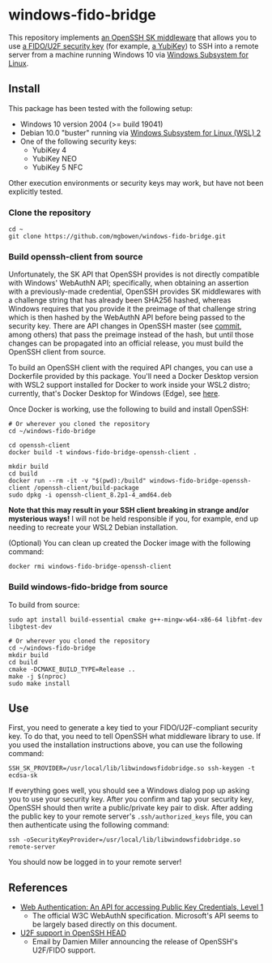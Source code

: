 # windows-fido-bridge

This repository implements [an OpenSSH SK
middleware](https://github.com/openssh/openssh-portable/blob/e9dc9863723e111ae05e353d69df857f0169544a/PROTOCOL.u2f)
that allows you to use [a FIDO/U2F security
key](https://en.wikipedia.org/wiki/Universal_2nd_Factor) (for example, [a
YubiKey](https://www.yubico.com/products/)) to SSH into a remote server from a
machine running Windows 10 via [Windows Subsystem for
Linux](https://docs.microsoft.com/en-us/windows/wsl/about).

## Install

This package has been tested with the following setup:

* Windows 10 version 2004 (>= build 19041)
* Debian 10.0 "buster" running via [Windows Subsystem for Linux (WSL)
  2](https://docs.microsoft.com/en-us/windows/wsl/wsl2-install)
* One of the following security keys:
  * YubiKey 4
  * YubiKey NEO
  * YubiKey 5 NFC

Other execution environments or security keys may work, but have not been
explicitly tested.

### Clone the repository

```
cd ~
git clone https://github.com/mgbowen/windows-fido-bridge.git
```

### Build openssh-client from source

Unfortunately, the SK API that OpenSSH provides is not directly compatible with
Windows' WebAuthN API; specifically, when obtaining an assertion with a
previously-made credential, OpenSSH provides SK middlewares with a challenge
string that has already been SHA256 hashed, whereas Windows requires that you
provide it the preimage of that challenge string which is then hashed by the
WebAuthN API before being passed to the security key. There are API changes in
OpenSSH master (see
[commit](https://github.com/openssh/openssh-portable/commit/59d2de956ed29aa5565ed5e5947a7abdb27ac013),
among others) that pass the preimage instead of the hash, but until those
changes can be propagated into an official release, you must build the OpenSSH
client from source.

To build an OpenSSH client with the required API changes, you can use a
Dockerfile provided by this package. You'll need a Docker Desktop version with
WSL2 support installed for Docker to work inside your WSL2 distro; currently,
that's Docker Desktop for Windows (Edge), see
[here](https://hub.docker.com/editions/community/docker-ce-desktop-windows).

Once Docker is working, use the following to build and install OpenSSH:

```
# Or wherever you cloned the repository
cd ~/windows-fido-bridge

cd openssh-client
docker build -t windows-fido-bridge-openssh-client .

mkdir build
cd build
docker run --rm -it -v "$(pwd):/build" windows-fido-bridge-openssh-client /openssh-client/build-package
sudo dpkg -i openssh-client_8.2p1-4_amd64.deb
```

**Note that this may result in your SSH client breaking in strange and/or
mysterious ways!** I will not be held responsible if you, for example, end up
needing to recreate your WSL2 Debian installation.

(Optional) You can clean up created the Docker image with the following command:

```
docker rmi windows-fido-bridge-openssh-client
```

### Build windows-fido-bridge from source

To build from source:

```
sudo apt install build-essential cmake g++-mingw-w64-x86-64 libfmt-dev libgtest-dev

# Or wherever you cloned the repository
cd ~/windows-fido-bridge
mkdir build
cd build
cmake -DCMAKE_BUILD_TYPE=Release ..
make -j $(nproc)
sudo make install
```

## Use

First, you need to generate a key tied to your FIDO/U2F-compliant security key.
To do that, you need to tell OpenSSH what middleware library to use. If you used
the installation instructions above, you can use the following command:

```
SSH_SK_PROVIDER=/usr/local/lib/libwindowsfidobridge.so ssh-keygen -t ecdsa-sk
```

If everything goes well, you should see a Windows dialog pop up asking you to
use your security key. After you confirm and tap your security key, OpenSSH
should then write a public/private key pair to disk. After adding the public key
to your remote server's `.ssh/authorized_keys` file, you can then authenticate
using the following command:

```
ssh -oSecurityKeyProvider=/usr/local/lib/libwindowsfidobridge.so remote-server
```

You should now be logged in to your remote server!

## References

* [Web Authentication: An API for accessing Public Key Credentials, Level
  1](https://www.w3.org/TR/webauthn/)
  * The official W3C WebAuthN specification. Microsoft's API seems to be largely
    based directly on this document.
* [U2F support in OpenSSH
  HEAD](https://marc.info/?l=openssh-unix-dev&m=157259802529972&w=2)
  * Email by Damien Miller announcing the release of OpenSSH's U2F/FIDO support.
